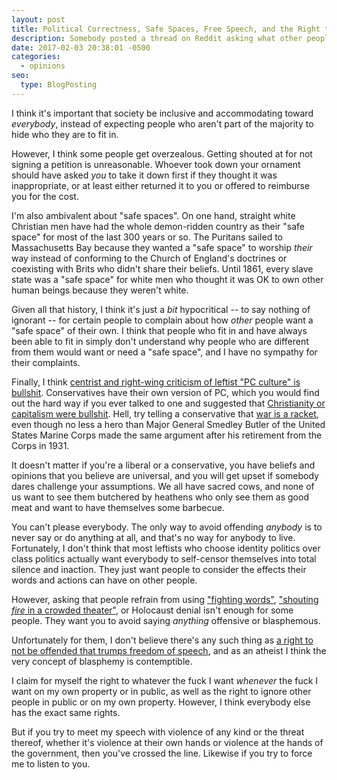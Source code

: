```yaml
---
layout: post
title: Political Correctness, Safe Spaces, Free Speech, and the Right to Not Be Offended.
description: Somebody posted a thread on Reddit asking what other people think of "PC culture". Here's what I think.
date: 2017-02-03 20:38:01 -0500
categories: 
  - opinions
seo:
  type: BlogPosting
---
```

I think it's important that society be inclusive and accommodating toward *everybody*, instead of expecting people who aren't part of the majority to hide who they are to fit in.

However, I think some people get overzealous. Getting shouted at for not signing a petition is unreasonable. Whoever took down your ornament should have asked *you* to take it down first if they thought it was inappropriate, or at least either returned it to you or offered to reimburse you for the cost.

I'm also ambivalent about "safe spaces". On one hand, straight white Christian men have had the whole demon-ridden country as their "safe space" for most of the last 300 years or so. The Puritans sailed to Massachusetts Bay because they wanted a "safe space" to worship *their* way instead of conforming to the Church of England's doctrines or coexisting with Brits who didn't share their beliefs. Until 1861, every slave state was a "safe space" for white men who thought it was OK to own other human beings because they weren't white.

Given all that history, I think it's just a *bit* hypocritical -- to say nothing of ignorant -- for certain people to complain about how *other* people want a "safe space" of their own. I think that people who fit in and have always been able to fit in simply don't understand why people who are different from them would want or need a "safe space", and I have no sympathy for their complaints.

Finally, I think [centrist and right-wing criticism of leftist "PC culture" is bullshit](https://psmag.com/pc-policing-by-student-activists-is-a-red-herring-3b8f8fce9a2c#.28nqcjh0p). Conservatives have their own version of PC, which you would find out the hard way if you ever talked to one and suggested that [Christianity or capitalism were bullshit](http://www.salon.com/2015/08/17/so_college_p_c_culture_stifles_comedy_ever_hear_a_comedian_sht_on_the_american_dream_at_a_wal_mart_shareholders_meeting/). Hell, try telling a conservative that [war is a racket](https://www.ratical.org/ratville/CAH/warisaracket.html), even though no less a hero than Major General Smedley Butler of the United States Marine Corps made the same argument after his retirement from the Corps in 1931.

It doesn't matter if you're a liberal or a conservative, you have beliefs and opinions that you believe are universal, and you will get upset if somebody dares challenge your assumptions. We all have sacred cows, and none of us want to see them butchered by heathens who only see them as good meat and want to have themselves some barbecue.

You can't please everybody. The only way to avoid offending *anybody* is to never say or do anything at all, and that's no way for anybody to live. Fortunately, I don't think that most leftists who choose identity politics over class politics actually want everybody to self-censor themselves into total silence and inaction. They just want people to consider the effects their words and actions can have on other people.

However, asking that people refrain from using ["fighting words"](https://en.wikipedia.org/wiki/Fighting_words), ["shouting *fire* in a crowded theater"](https://en.wikipedia.org/wiki/Shouting_fire_in_a_crowded_theater), or Holocaust denial isn't enough for some people. They want you to avoid saying *anything* offensive or blasphemous. 

Unfortunately for them, I don't believe there's any such thing as [a right to not be offended that trumps freedom of speech](https://www.youtube.com/watch?v=73UY03xjA6c), and as an atheist I think the very concept of blasphemy is contemptible. 

I claim for myself the right to whatever the fuck I want *whenever* the fuck I want on my own property or in public, as well as the right to ignore other people in public or on my own property. However, I think everybody else has the exact same rights.

But if you try to meet my speech with violence of any kind or the threat thereof, whether it's violence at their own hands or violence at the hands of the government, then you've crossed the line. Likewise if you try to force me to listen to you.